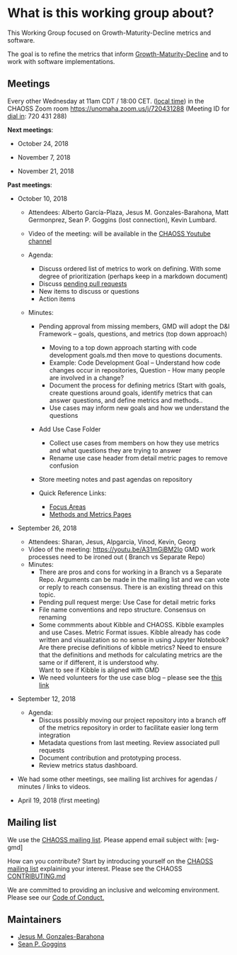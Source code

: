# What is this working group about?
This Working Group focused on Growth-Maturity-Decline metrics and software.

The goal is to refine the metrics that inform [Growth-Maturity-Decline][gmd] and to work with software implementations.

[gmd]: https://github.com/chaoss/metrics/blob/master/2_Growth-Maturity-Decline.md

## Meetings
Every other Wednesday at 11am CDT / 18:00 CET. ([local time](http://www.thetimezoneconverter.com/?t=11am&tz=Chicago&)) in the CHAOSS Zoom room https://unomaha.zoom.us/j/720431288 (Meeting ID for [dial in](https://unomaha.zoom.us/zoomconference?m=DKGo2mmIuOv9xSjphoGZZmYKxr5HFrS9): 720 431 288)

**Next meetings**:

* October 24, 2018

* November 7, 2018

* November 21, 2018

**Past meetings**:

* October 10, 2018

  - Attendees: Alberto García-Plaza, Jesus M. Gonzales-Barahona, Matt Germonprez,
  Sean P. Goggins (lost connection), Kevin Lumbard.
  - Video of the meeting: will be available in the
  [CHAOSS Youtube channel](https://www.youtube.com/channel/UCrG-a3hIc_hCEUWloG0gm9A)
  - Agenda:
    - Discuss ordered list of metrics to work on defining. With some degree of prioritization (perhaps keep in a markdown document)
    - Discuss [pending pull requests](https://github.com/chaoss/wg-gmd/pulls)
    - New items to discuss or questions
    - Action items

  - Minutes:

    - Pending approval from missing members, GMD will adopt the D&I Framework – goals, questions, and metrics  (top down approach)
      - Moving to a top down approach starting with code development goals.md then move to questions documents.
      - Example: Code Development Goal – Understand how code changes occur in repositories, Question - How many people are involved in a change?
      - Document the process for defining metrics (Start with goals, create questions around goals, identify metrics that can answer questions, and define metrics and methods..
      - Use cases may inform new goals and how we understand the questions

    - Add Use Case Folder
      - Collect use cases from members on how they use metrics and what questions they are trying to answer
      - Rename use case header from detail metric pages to remove confusion

    - Store meeting notes and past agendas on repository

    - Quick Reference Links:
      - [Focus Areas](https://github.com/chaoss/wg-gmd/tree/master/focus_areas)
      - [Methods and Metrics Pages](https://github.com/chaoss/wg-gmd/tree/master/detail_metrics_methods)

  
* September 26, 2018

  - Attendees: Sharan, Jesus, Alpgarcia, Vinod, Kevin, Georg
  - Video of the meeting: https://youtu.be/A31mGjBM2Io
    GMD work processes need to be ironed out ( Branch vs Separate Repo)
  - Minutes:
    - There are pros and cons for working in a Branch vs a Separate Repo.
Arguments can be made in the mailing list and we can vote or reply to reach consensus.
There is an existing thread on this topic.
    - Pending pull request merge: Use Case for detail metric forks
    - File name conventions and repo structure. Consensus on renaming
    - Some commments about Kibble and CHAOSS. Kibble examples and use Cases.
Metric Format issues.
Kibble already has code written and visualization so no sense in using Jupyter Notebook?
Are there precise definitions of kibble metrics?
Need to ensure that the definitions and methods for calculating metrics are the same or if different, it is understood why.  
Want to see if Kibble is aligned with GMD
    - We need volunteers for the use case blog – please see the
    [this link](https://docs.google.com/document/d/1p9FZM6rixjiEsxXQ7Ij-mbGCJKm_OrOQ6nd3oIBRnto/edit?usp=sharing)

 
* September 12, 2018

  - Agenda:
    - Discuss possibly moving our project repository into a branch off of the metrics repository in order to facilitate easier long term integration
    - Metadata questions from last meeting. Review associated pull requests
    - Document contribution and prototyping process.
    - Review metrics status dashboard. 

* We had some other meetings, see mailing list archives for agendas / minutes / links to videos.
  
* April 19, 2018 (first meeting)

## Mailing list
We use the [CHAOSS mailing list](https://chaoss.community/participate/#user-content-join-the-mailing-list).
Please append email subject with: [wg-gmd]

How can you contribute? Start by introducing yourself on the [CHAOSS mailing list](https://chaoss.community/participate/#user-content-join-the-mailing-list) explaining your interest. Please see the CHAOSS [CONTRIBUTING.md](https://github.com/chaoss/governance/blob/master/CONTRIBUTING.md)

We are committed to providing an inclusive and welcoming environment. Please see our [Code of Conduct.](https://github.com/chaoss/governance/blob/master/code-of-conduct.md)

## Maintainers
- [Jesus M. Gonzales-Barahona](https://github.com/jgbarah)
- [Sean P. Goggins](https://github.com/sgoggins)
